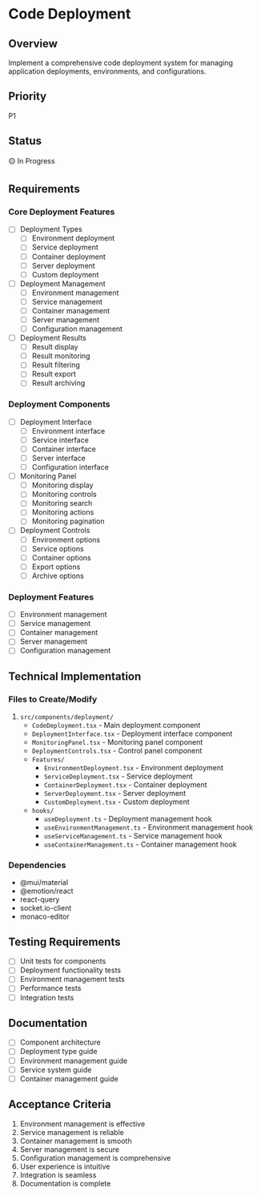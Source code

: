 # Code Deployment

## Overview
Implement a comprehensive code deployment system for managing application deployments, environments, and configurations.

## Priority
P1

## Status
🟡 In Progress

## Requirements

### Core Deployment Features
- [ ] Deployment Types
  - [ ] Environment deployment
  - [ ] Service deployment
  - [ ] Container deployment
  - [ ] Server deployment
  - [ ] Custom deployment
- [ ] Deployment Management
  - [ ] Environment management
  - [ ] Service management
  - [ ] Container management
  - [ ] Server management
  - [ ] Configuration management
- [ ] Deployment Results
  - [ ] Result display
  - [ ] Result monitoring
  - [ ] Result filtering
  - [ ] Result export
  - [ ] Result archiving

### Deployment Components
- [ ] Deployment Interface
  - [ ] Environment interface
  - [ ] Service interface
  - [ ] Container interface
  - [ ] Server interface
  - [ ] Configuration interface
- [ ] Monitoring Panel
  - [ ] Monitoring display
  - [ ] Monitoring controls
  - [ ] Monitoring search
  - [ ] Monitoring actions
  - [ ] Monitoring pagination
- [ ] Deployment Controls
  - [ ] Environment options
  - [ ] Service options
  - [ ] Container options
  - [ ] Export options
  - [ ] Archive options

### Deployment Features
- [ ] Environment management
- [ ] Service management
- [ ] Container management
- [ ] Server management
- [ ] Configuration management

## Technical Implementation

### Files to Create/Modify
1. `src/components/deployment/`
   - `CodeDeployment.tsx` - Main deployment component
   - `DeploymentInterface.tsx` - Deployment interface component
   - `MonitoringPanel.tsx` - Monitoring panel component
   - `DeploymentControls.tsx` - Control panel component
   - `Features/`
     - `EnvironmentDeployment.tsx` - Environment deployment
     - `ServiceDeployment.tsx` - Service deployment
     - `ContainerDeployment.tsx` - Container deployment
     - `ServerDeployment.tsx` - Server deployment
     - `CustomDeployment.tsx` - Custom deployment
   - `hooks/`
     - `useDeployment.ts` - Deployment management hook
     - `useEnvironmentManagement.ts` - Environment management hook
     - `useServiceManagement.ts` - Service management hook
     - `useContainerManagement.ts` - Container management hook

### Dependencies
- @mui/material
- @emotion/react
- react-query
- socket.io-client
- monaco-editor

## Testing Requirements
- [ ] Unit tests for components
- [ ] Deployment functionality tests
- [ ] Environment management tests
- [ ] Performance tests
- [ ] Integration tests

## Documentation
- [ ] Component architecture
- [ ] Deployment type guide
- [ ] Environment management guide
- [ ] Service system guide
- [ ] Container management guide

## Acceptance Criteria
1. Environment management is effective
2. Service management is reliable
3. Container management is smooth
4. Server management is secure
5. Configuration management is comprehensive
6. User experience is intuitive
7. Integration is seamless
8. Documentation is complete 